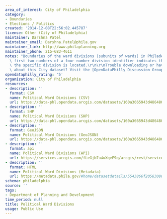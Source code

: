 ```yaml
---
area_of_interest: City of Philadelphia
category:
- Boundaries
- Elections / Politics
created: '2014-12-08T22:56:02.445787'
license: Other (City of Philadelphia)
maintainer: Darshna Patel
maintainer_email: Darshna.Patel@phila.gov
maintainer_link: http://www.philaplanning.org
maintainer_phone: 215-683-4611
notes: "Boundaries of the ward divisions (subunits of wards) in Philadelphia. The\
  \ first two numbers of a four number division identifier indicates the ward in which\
  \ the specific division is located.\r\n\r\nTrouble downloading or have questions\
  \ about this City dataset? Visit the [OpenDataPhilly Discussion Group](http://www.phila.gov/data/discuss/)"
opendataphilly_rating: '5'
organization: City of Philadelphia
resources:
- description: ''
  format: CSV
  name: Political Ward Divisions (CSV)
  url: https://data-phl.opendata.arcgis.com/datasets/160a3665943d4864806d7b1399029a04_0.csv
- description: ''
  format: SHP
  name: Political Ward Divisions (SHP)
  url: https://data-phl.opendata.arcgis.com/datasets/160a3665943d4864806d7b1399029a04_0.zip
- description: ''
  format: GeoJSON
  name: Political Ward Divisions (GeoJSON)
  url: https://data-phl.opendata.arcgis.com/datasets/160a3665943d4864806d7b1399029a04_0.geojson
- description: ''
  format: api
  name: Political Ward Divisions (API)
  url: https://services.arcgis.com/fLeGjb7u4uXqeF9q/arcgis/rest/services/Political_Divisions/FeatureServer/0/query?outFields=*&where=1%3D1
- description: ''
  format: HTML
  name: Political Ward Divisions (Metadata)
  url: https://metadata.phila.gov/#home/datasetdetails/5543866f20583086178c4f25/representationdetails/55438ab79b989a05172d0d5c/
schema: philadelphia
source: ''
tags:
- Department of Planning and Development
time_period: null
title: Political Ward Divisions
usage: Public Use
---
```

